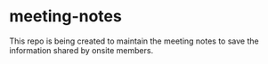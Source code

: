 # meeting-notes
This repo is being created to maintain the meeting notes to save the information shared by onsite members.
